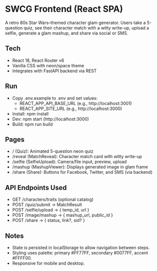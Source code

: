 # SWCG Frontend (React SPA)

A retro 80s Star Wars–themed character glam generator. Users take a 5-question quiz, see their character match with a witty write-up, upload a selfie, generate a glam mashup, and share via social or SMS.

## Tech
- React 18, React Router v6
- Vanilla CSS with neon/space theme
- Integrates with FastAPI backend via REST

## Run
- Copy .env.example to .env and set values:
  - REACT_APP_API_BASE_URL (e.g., http://localhost:3001)
  - REACT_APP_SITE_URL (e.g., http://localhost:3000)
- Install: npm install
- Dev: npm start (http://localhost:3000)
- Build: npm run build

## Pages
- / (Quiz): Animated 5-question neon quiz
- /reveal (MatchReveal): Character match card with witty write-up
- /selfie (SelfieUpload): Camera/file input, preview, upload
- /mashup (MashupViewer): Displays generated image in glam frame
- /share (Share): Buttons for Facebook, Twitter, and SMS (via backend)

## API Endpoints Used
- GET /characters/traits (optional catalog)
- POST /quiz/submit -> MatchResult
- POST /selfie/upload -> { temp_id, url }
- POST /image/mashup -> { mashup_url, public_id }
- POST /share -> { status, link?, sid? }

## Notes
- State is persisted in localStorage to allow navigation between steps.
- Styling uses palette: primary #FF77FF, secondary #0077FF, accent #FFFF00.
- Responsive for mobile and desktop.
